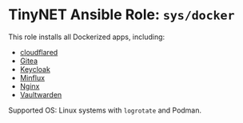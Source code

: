# TinyNET Ansible Role: `sys/docker`

This role installs all Dockerized apps, including:

- [cloudflared](https://github.com/cloudflare/cloudflared)
- [Gitea](https://gitea.io/)
- [Keycloak](https://www.keycloak.org/)
- [Minflux](https://miniflux.app/)
- [Nginx](https://nginx.org/)
- [Vaultwarden](https://github.com/dani-garcia/vaultwarden)

Supported OS: Linux systems with `logrotate` and Podman.
